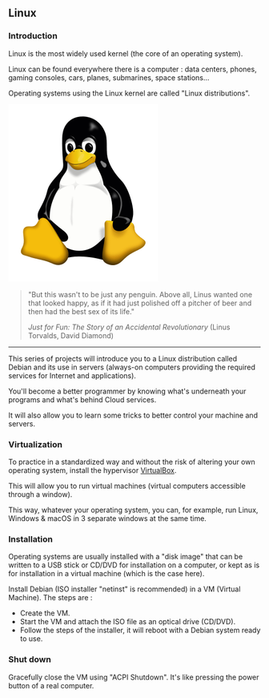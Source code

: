 ## Linux

### Introduction

Linux is the most widely used kernel (the core of an operating system).

Linux can be found everywhere there is a computer : data centers, phones, gaming consoles, cars, planes, submarines, space stations...

Operating systems using the Linux kernel are called "Linux distributions".

![Tux mascot](tux.png)

> "But this wasn't to be just any penguin. Above all, Linus wanted one that looked happy, as if it had just polished off a pitcher of beer and then had the best sex of its life."
>
>_Just for Fun: The Story of an Accidental Revolutionary_ (Linus Torvalds, David Diamond)

---

This series of projects will introduce you to a Linux distribution called Debian and its use in servers (always-on computers providing the required services for Internet and applications).

You'll become a better programmer by knowing what's underneath your programs and what's behind Cloud services.

It will also allow you to learn some tricks to better control your machine and servers.

### Virtualization

To practice in a standardized way and without the risk of altering your own operating system, install the hypervisor [VirtualBox](https://www.virtualbox.org/wiki/Downloads).

This will allow you to run virtual machines (virtual computers accessible through a window).

This way, whatever your operating system, you can, for example, run Linux, Windows & macOS in 3 separate windows at the same time.

### Installation

Operating systems are usually installed with a "disk image" that can be written to a USB stick or CD/DVD for installation on a computer, or kept as is for installation in a virtual machine (which is the case here).

Install Debian (ISO installer "netinst" is recommended) in a VM (Virtual Machine). The steps are :

- Create the VM.
- Start the VM and attach the ISO file as an optical drive (CD/DVD).
- Follow the steps of the installer, it will reboot with a Debian system ready to use.

### Shut down

Gracefully close the VM using "ACPI Shutdown". It's like pressing the power button of a real computer.
